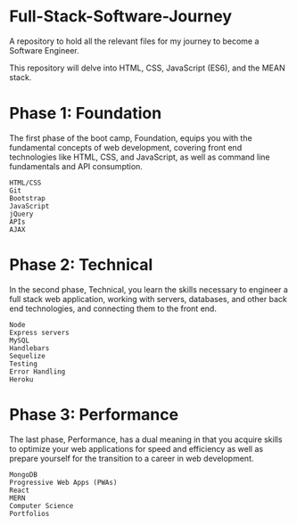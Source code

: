 # Full-Stack-Software-Journey
A repository to hold all the relevant files for my journey to become a Software Engineer.


This repository will delve into HTML, CSS, JavaScript (ES6), and the MEAN stack. 
# Phase 1: Foundation

The first phase of the boot camp, Foundation, equips you with the fundamental concepts of web development, covering front end technologies like HTML, CSS, and JavaScript, as well as command line fundamentals and API consumption.

    HTML/CSS
    Git
    Bootstrap
    JavaScript
    jQuery
    APIs
    AJAX

# Phase 2: Technical

In the second phase, Technical, you learn the skills necessary to engineer a full stack web application, working with servers, databases, and other back end technologies, and connecting them to the front end.

    Node
    Express servers
    MySQL
    Handlebars
    Sequelize
    Testing
    Error Handling
    Heroku

# Phase 3: Performance

The last phase, Performance, has a dual meaning in that you acquire skills to optimize your web applications for speed and efficiency as well as prepare yourself for the transition to a career in web development.

    MongoDB
    Progressive Web Apps (PWAs)
    React
    MERN
    Computer Science
    Portfolios
